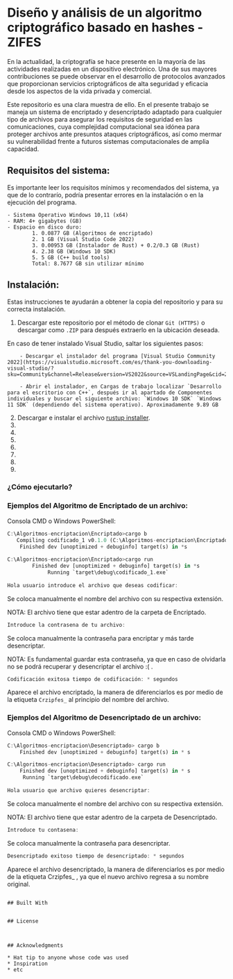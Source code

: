 # Diseño y análisis de un algoritmo criptográfico basado en hashes - ZIFES

En la actualidad, la criptografía se hace presente en la mayoría de las actividades realizadas en un dispositivo electrónico. Una de sus mayores contribuciones se puede observar en el desarrollo de protocolos avanzados que proporcionan servicios criptográficos de alta seguridad y eficacia desde los aspectos de la vida privada y comercial.

Este repositorio es una clara muestra de ello. En el presente trabajo se maneja un sistema de encriptado y desencriptado adaptado para cualquier tipo de archivos para asegurar los requisitos de seguridad en las comunicaciones, cuya complejidad computacional sea idónea para proteger archivos ante presuntos ataques criptográficos, así como mermar su vulnerabilidad frente a futuros sistemas computacionales de amplia capacidad.

## Requisitos del sistema:

Es importante leer los requisitos mínimos y recomendados del sistema, ya que de lo contrarío, podría presentar errores en la instalación o en la ejecución del programa.
```
- Sistema Operativo Windows 10,11 (x64)
- RAM: 4+ gigabytes (GB)
- Espacio en disco duro: 
        1. 0.0877 GB (Algoritmos de encriptado)
        2. 1 GB (Visual Studio Code 2022)
        3. 0.00953 GB (Instalador de Rust) + 0.2/0.3 GB (Rust)
        4. 2.38 GB (Windows 10 SDK)
        5. 5 GB (C++ build tools)
        Total: 8.7677 GB sin utilizar mínimo
```
## Instalación:

Estas instrucciones te ayudarán a obtener la copia del repositorio y para su correcta instalación.

1. Descargar este repositorio por el método de clonar `Git (HTTPS)` o descargar como `.ZIP` para después extraerlo en la ubicación deseada.

En caso de tener instalado Visual Studio, saltar los siguientes pasos:

        - Descargar el instalador del programa [Visual Studio Community 2022](https://visualstudio.microsoft.com/es/thank-you-downloading-visual-studio/?sku=Community&channel=Release&version=VS2022&source=VSLandingPage&cid=2030&passive=false)
        
        - Abrir el instalador, en Cargas de trabajo localizar `Desarrollo para el escritorio con C++`, después ir al apartado de Componentes individuales y buscar el siguiente archivo: `Windows 10 SDK` `Windows 11 SDK` (dependiendo del sistema operativo). Aproximadamente 9.89 GB

2. Descargar e instalar el archivo [rustup installer](https://rustup.rs/).
3.
4.
5.
6.
7.
8.
9.

### ¿Cómo ejecutarlo?


### Ejemplos del Algoritmo de Encriptado de un archivo:
Consola CMD o Windows PowerShell:
```rust
C:\Algoritmos-encriptacion\Encriptado>cargo b
   Compiling codificado_1 v0.1.0 (C:\Algoritmos-encriptacion\Encriptado)
    Finished dev [unoptimized + debuginfo] target(s) in *s
    
C:\Algoritmos-encriptacion\Encriptado>cargo run
        Finished dev [unoptimized + debuginfo] target(s) in *s
             Running `target\debug\codificado_1.exe`
             
Hola usuario introduce el archivo que deseas codificar:
```
Se coloca manualmente el nombre del archivo con su respectiva extensión.

NOTA: El archivo tiene que estar adentro de la carpeta de Encriptado.
```rust
Introduce la contrasena de tu archivo:
```
Se coloca manualmente la contraseña para encriptar y más tarde desencriptar.

NOTA: Es fundamental guardar esta contraseña, ya que en caso de olvidarla no se podrá recuperar y desencriptar el archivo :( .

```rust
Codificación exitosa tiempo de codificación: * segundos
```
Aparece el archivo encriptado, la manera de diferenciarlos es por medio de la etiqueta `Crzipfes_` al principio del nombre del archivo.

### Ejemplos del Algoritmo de Desencriptado de un archivo:
Consola CMD o Windows PowerShell:
```rust
C:\Algoritmos-encriptacion\Desencriptado> cargo b
    Finished dev [unoptimized + debuginfo] target(s) in * s

C:\Algoritmos-encriptacion\Desencriptado> cargo run
    Finished dev [unoptimized + debuginfo] target(s) in * s
     Running `target\debug\decodificado.exe`
     
Hola usuario que archivo quieres desencriptar:
```
Se coloca manualmente el nombre del archivo con su respectiva extensión.

NOTA: El archivo tiene que estar adentro de la carpeta de Desencriptado.
```rust
Introduce tu contasena:
```
Se coloca manualmente la contraseña para desencriptar.
```rust
Desencriptado exitoso tiempo de desencriptado: * segundos
```
Aparece el archivo desencriptado, la manera de diferenciarlos es por medio de la etiqueta Crzipfes_ , ya que el nuevo archivo regresa a su nombre original.




```

## Built With


## License



## Acknowledgments

* Hat tip to anyone whose code was used
* Inspiration
* etc
